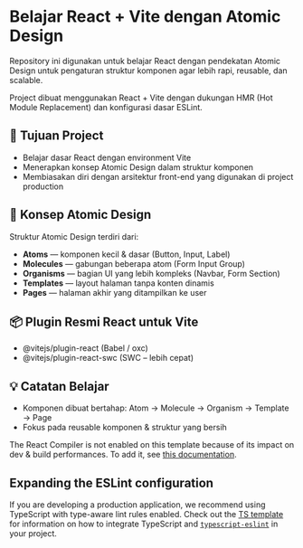 # Belajar React + Vite dengan Atomic Design

Repository ini digunakan untuk belajar React dengan pendekatan Atomic Design untuk pengaturan struktur komponen agar lebih rapi, reusable, dan scalable.

Project dibuat menggunakan React + Vite dengan dukungan HMR (Hot Module Replacement) dan konfigurasi dasar ESLint.

## 🎯 Tujuan Project

- Belajar dasar React dengan environment Vite
- Menerapkan konsep Atomic Design dalam struktur komponen
- Membiasakan diri dengan arsitektur front-end yang digunakan di project production

## 🧩 Konsep Atomic Design

Struktur Atomic Design terdiri dari:

- **Atoms** — komponen kecil & dasar (Button, Input, Label)
- **Molecules** — gabungan beberapa atom (Form Input Group)
- **Organisms** — bagian UI yang lebih kompleks (Navbar, Form Section)
- **Templates** — layout halaman tanpa konten dinamis
- **Pages** — halaman akhir yang ditampilkan ke user

## 📦 Plugin Resmi React untuk Vite
- @vitejs/plugin-react (Babel / oxc)
- @vitejs/plugin-react-swc (SWC – lebih cepat)

## 💡 Catatan Belajar
- Komponen dibuat bertahap: Atom → Molecule → Organism → Template → Page
- Fokus pada reusable komponen & struktur yang bersih

The React Compiler is not enabled on this template because of its impact on dev & build performances. To add it, see [this documentation](https://react.dev/learn/react-compiler/installation).

## Expanding the ESLint configuration

If you are developing a production application, we recommend using TypeScript with type-aware lint rules enabled. Check out the [TS template](https://github.com/vitejs/vite/tree/main/packages/create-vite/template-react-ts) for information on how to integrate TypeScript and [`typescript-eslint`](https://typescript-eslint.io) in your project.
